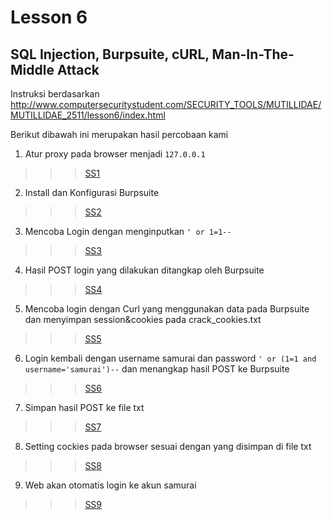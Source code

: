 
# Lesson 6
## SQL Injection, Burpsuite, cURL, Man-In-The-Middle Attack

Instruksi berdasarkan http://www.computersecuritystudent.com/SECURITY_TOOLS/MUTILLIDAE/MUTILLIDAE_2511/lesson6/index.html

Berikut dibawah ini merupakan hasil percobaan kami

1. Atur proxy pada browser menjadi `127.0.0.1`

>>> [SS1](https://github.com/fandyaditya/PKSJ/blob/master/Tugas%203/Gambar/Lesson5/3.png)

2. Install dan Konfigurasi Burpsuite

>>> [SS2](https://github.com/fandyaditya/PKSJ/blob/master/Tugas%203/Gambar/Lesson5/3.png)

3. Mencoba Login dengan menginputkan `' or 1=1-- ` 

>>> [SS3](https://github.com/fandyaditya/PKSJ/blob/master/Tugas%203/Gambar/Lesson5/3.png)

4. Hasil POST login yang dilakukan ditangkap oleh Burpsuite

>>> [SS4](https://github.com/fandyaditya/PKSJ/blob/master/Tugas%203/Gambar/Lesson5/3.png)

5. Mencoba login dengan Curl yang menggunakan data pada Burpsuite dan menyimpan session&cookies pada crack_cookies.txt 

>>> [SS5](https://github.com/fandyaditya/PKSJ/blob/master/Tugas%203/Gambar/Lesson5/3.png)

6. Login kembali dengan username samurai dan password `' or (1=1 and username='samurai')--` dan menangkap hasil POST ke Burpsuite

>>> [SS6](https://github.com/fandyaditya/PKSJ/blob/master/Tugas%203/Gambar/Lesson5/3.png)

7. Simpan hasil POST ke file txt

>>> [SS7](https://github.com/fandyaditya/PKSJ/blob/master/Tugas%203/Gambar/Lesson5/3.png)

8. Setting cockies pada browser sesuai dengan yang disimpan di file txt

>>> [SS8](https://github.com/fandyaditya/PKSJ/blob/master/Tugas%203/Gambar/Lesson5/3.png)

9. Web akan otomatis login ke akun samurai

>>> [SS9](https://github.com/fandyaditya/PKSJ/blob/master/Tugas%203/Gambar/Lesson5/3.png)
